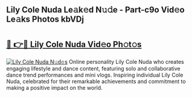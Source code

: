 ## Lily Cole Nuda Le𝚊k𝚎d N𝚞𝚍e - Part-c9o Vid𝚎o Le𝚊ks Photos kbVDj

# <h2><a href="http://fbbr08u.evod.top/?m=Lily+Cole+Nuda">🔗 👉🔴 Lily Cole Nuda Vid𝚎o Ph𝚘t𝚘s</a></h2>

[![Lily Cole Nuda N𝚞d𝚎s](https://i.imgur.com/8V9OHl7.gif)](http://fbbr08u.evod.top/?m=Lily+Cole+Nuda)
Online personality Lily Cole Nuda who creates engaging lifestyle and dance content, featuring solo and collaborative dance trend performances and mini vlogs. Inspiring individual Lily Cole Nuda, celebrated for their remarkable achievements and commitment to making a positive impact on the world. 
